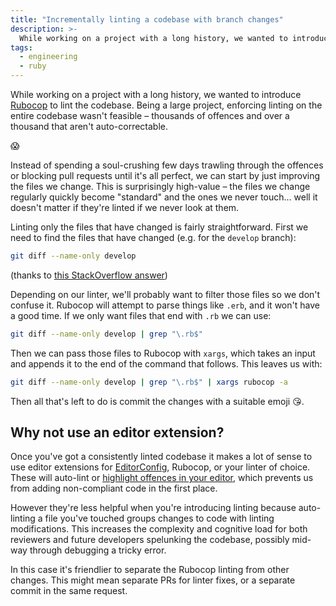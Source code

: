 ```yaml
---
title: "Incrementally linting a codebase with branch changes"
description: >-
  While working on a project with a long history, we wanted to introduce a linter, incrementally improving the code as we made changes.
tags: 
  - engineering
  - ruby
---
```

While working on a project with a long history, we wanted to introduce [Rubocop](https://rubocop.org) to lint the codebase. Being a large project, enforcing linting on the entire codebase wasn't feasible – thousands of offences and over a thousand that aren't auto-correctable.

😱

Instead of spending a soul-crushing few days trawling through the offences or blocking pull requests until it's all perfect, we can start by just improving the files we change. This is surprisingly high-value – the files we change regularly quickly become "standard" and the ones we never touch... well it doesn't matter if they're linted if we never look at them. 

Linting only the files that have changed is fairly straightforward. First we need to find the files that have changed (e.g. for the `develop` branch):

```bash
git diff --name-only develop
```
(thanks to [this StackOverflow answer](https://stackoverflow.com/a/10641400/384693))

Depending on our linter, we'll probably want to filter those files so we don't confuse it. Rubocop will attempt to parse things like `.erb`, and it won't have a good time. If we only want files that end with `.rb` we can use:

```bash
git diff --name-only develop | grep "\.rb$"
```

Then we can pass those files to Rubocop with `xargs`, which takes an input and appends it to the end of the command that follows. This leaves us with:

```bash
git diff --name-only develop | grep "\.rb$" | xargs rubocop -a
```

Then all that's left to do is commit the changes with a suitable emoji 😘.

## Why not use an editor extension?

Once you've got a consistently linted codebase it makes a lot of sense to use editor extensions for [EditorConfig](https://editorconfig.org), Rubocop, or your linter of choice. These will auto-lint or [highlight offences in your editor](https://marketplace.visualstudio.com/items?itemName=misogi.ruby-rubocop), which prevents us from adding non-compliant code in the first place.

However they're less helpful when you're introducing linting because auto-linting a file you've touched groups changes to code with linting modifications. This increases the complexity and cognitive load for both reviewers and future developers spelunking the codebase, possibly mid-way through debugging a tricky error. 

In this case it's friendlier to separate the Rubocop linting from other changes. This might mean separate PRs for linter fixes, or a separate commit in the same request.
